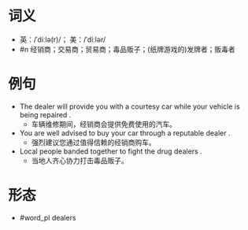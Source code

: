 # 词义
- 英：/ˈdiːlə(r)/； 美：/ˈdiːlər/
- #n 经销商；交易商；贸易商；毒品贩子；(纸牌游戏的)发牌者；贩毒者
# 例句
- The dealer will provide you with a courtesy car while your vehicle is being repaired .
	- 车辆维修期间，经销商会提供免费使用的汽车。
- You are well advised to buy your car through a reputable dealer .
	- 强烈建议您通过值得信赖的经销商购车。
- Local people banded together to fight the drug dealers .
	- 当地人齐心协力打击毒品贩子。
# 形态
- #word_pl dealers
